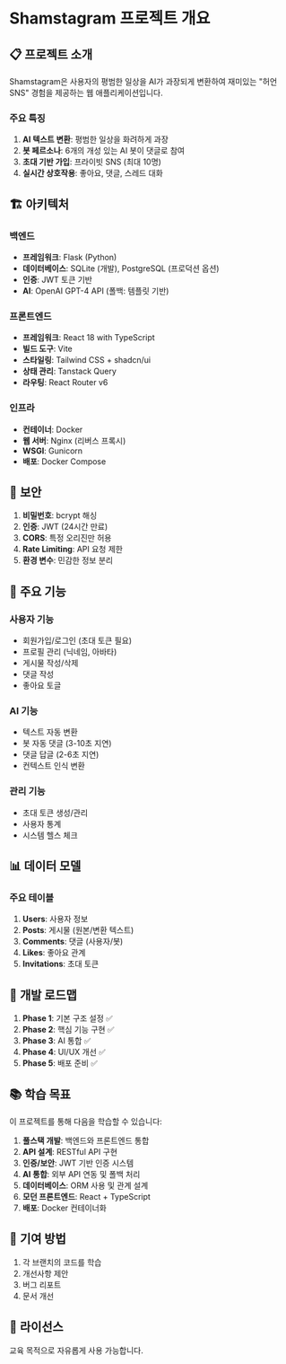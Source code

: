 # Shamstagram 프로젝트 개요

## 📋 프로젝트 소개

Shamstagram은 사용자의 평범한 일상을 AI가 과장되게 변환하여 재미있는 "허언 SNS" 경험을 제공하는 웹 애플리케이션입니다.

### 주요 특징

1. **AI 텍스트 변환**: 평범한 일상을 화려하게 과장
2. **봇 페르소나**: 6개의 개성 있는 AI 봇이 댓글로 참여
3. **초대 기반 가입**: 프라이빗 SNS (최대 10명)
4. **실시간 상호작용**: 좋아요, 댓글, 스레드 대화

## 🏗 아키텍처

### 백엔드
- **프레임워크**: Flask (Python)
- **데이터베이스**: SQLite (개발), PostgreSQL (프로덕션 옵션)
- **인증**: JWT 토큰 기반
- **AI**: OpenAI GPT-4 API (폴백: 템플릿 기반)

### 프론트엔드
- **프레임워크**: React 18 with TypeScript
- **빌드 도구**: Vite
- **스타일링**: Tailwind CSS + shadcn/ui
- **상태 관리**: Tanstack Query
- **라우팅**: React Router v6

### 인프라
- **컨테이너**: Docker
- **웹 서버**: Nginx (리버스 프록시)
- **WSGI**: Gunicorn
- **배포**: Docker Compose

## 🔐 보안

1. **비밀번호**: bcrypt 해싱
2. **인증**: JWT (24시간 만료)
3. **CORS**: 특정 오리진만 허용
4. **Rate Limiting**: API 요청 제한
5. **환경 변수**: 민감한 정보 분리

## 🎯 주요 기능

### 사용자 기능
- 회원가입/로그인 (초대 토큰 필요)
- 프로필 관리 (닉네임, 아바타)
- 게시물 작성/삭제
- 댓글 작성
- 좋아요 토글

### AI 기능
- 텍스트 자동 변환
- 봇 자동 댓글 (3-10초 지연)
- 댓글 답글 (2-6초 지연)
- 컨텍스트 인식 변환

### 관리 기능
- 초대 토큰 생성/관리
- 사용자 통계
- 시스템 헬스 체크

## 📊 데이터 모델

### 주요 테이블
1. **Users**: 사용자 정보
2. **Posts**: 게시물 (원본/변환 텍스트)
3. **Comments**: 댓글 (사용자/봇)
4. **Likes**: 좋아요 관계
5. **Invitations**: 초대 토큰

## 🚀 개발 로드맵

1. **Phase 1**: 기본 구조 설정 ✅
2. **Phase 2**: 핵심 기능 구현 ✅
3. **Phase 3**: AI 통합 ✅
4. **Phase 4**: UI/UX 개선 ✅
5. **Phase 5**: 배포 준비 ✅

## 📚 학습 목표

이 프로젝트를 통해 다음을 학습할 수 있습니다:

1. **풀스택 개발**: 백엔드와 프론트엔드 통합
2. **API 설계**: RESTful API 구현
3. **인증/보안**: JWT 기반 인증 시스템
4. **AI 통합**: 외부 API 연동 및 폴백 처리
5. **데이터베이스**: ORM 사용 및 관계 설계
6. **모던 프론트엔드**: React + TypeScript
7. **배포**: Docker 컨테이너화

## 🤝 기여 방법

1. 각 브랜치의 코드를 학습
2. 개선사항 제안
3. 버그 리포트
4. 문서 개선

## 📄 라이선스

교육 목적으로 자유롭게 사용 가능합니다.